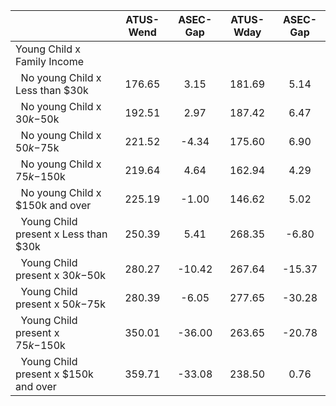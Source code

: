 
|                      |    ATUS-Wend |     ASEC-Gap |    ATUS-Wday |     ASEC-Gap |
| -------------------- | :----------: | :----------: | :----------: | :----------: |
| Young Child x Family Income |              |              |              |              |
| &nbsp;&nbsp;No young Child x Less than $30k |       176.65 |         3.15 |       181.69 |         5.14 |
| &nbsp;&nbsp;No young Child x $30k-$50k |       192.51 |         2.97 |       187.42 |         6.47 |
| &nbsp;&nbsp;No young Child x $50k-$75k |       221.52 |        -4.34 |       175.60 |         6.90 |
| &nbsp;&nbsp;No young Child x $75k-$150k |       219.64 |         4.64 |       162.94 |         4.29 |
| &nbsp;&nbsp;No young Child x $150k and over |       225.19 |        -1.00 |       146.62 |         5.02 |
| &nbsp;&nbsp;Young Child present x Less than $30k |       250.39 |         5.41 |       268.35 |        -6.80 |
| &nbsp;&nbsp;Young Child present x $30k-$50k |       280.27 |       -10.42 |       267.64 |       -15.37 |
| &nbsp;&nbsp;Young Child present x $50k-$75k |       280.39 |        -6.05 |       277.65 |       -30.28 |
| &nbsp;&nbsp;Young Child present x $75k-$150k |       350.01 |       -36.00 |       263.65 |       -20.78 |
| &nbsp;&nbsp;Young Child present x $150k and over |       359.71 |       -33.08 |       238.50 |         0.76 |


